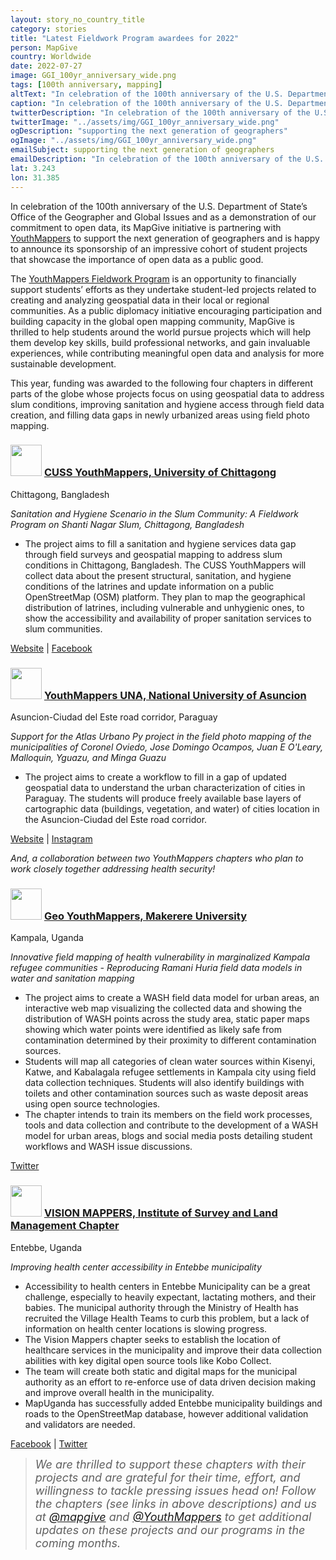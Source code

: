 ```yaml
---
layout: story_no_country_title
category: stories
title: "Latest Fieldwork Program awardees for 2022"
person: MapGive
country: Worldwide
date: 2022-07-27
image: GGI_100yr_anniversary_wide.png
tags: [100th anniversary, mapping]
altText: "In celebration of the 100th anniversary of the U.S. Department of State's Office of the Geographer and Global Issues and as a demonstration of our commitment to open data, its MapGive initiative is partnering with YouthMappers to support the next generation of geographers."
caption: "In celebration of the 100th anniversary of the U.S. Department of State's Office of the Geographer and Global Issues and as a demonstration of our commitment to open data, its MapGive initiative is partnering with YouthMappers to support the next generation of geographers."
twitterDescription: "In celebration of the 100th anniversary of the U.S. Department of State's Office of the Geographer and Global Issues and as a demonstration of our commitment to open data, its MapGive initiative is partnering with YouthMappers to support the next generation of geographers."
twitterImage: "../assets/img/GGI_100yr_anniversary_wide.png"
ogDescription: "supporting the next generation of geographers"
ogImage: "../assets/img/GGI_100yr_anniversary_wide.png"
emailSubject: supporting the next generation of geographers
emailDescription: "In celebration of the 100th anniversary of the U.S. Department of State's Office of the Geographer and Global Issues and as a demonstration of our commitment to open data, its MapGive initiative is partnering with YouthMappers to support the next generation of geographers."
lat: 3.243
lon: 31.385
---
```


<p>
In celebration of the 100th anniversary of the U.S. Department of State’s Office of the Geographer and Global Issues and as a demonstration of our commitment to open data, its MapGive initiative is partnering with <a href="https://www.youthmappers.org/" target="_blank">YouthMappers</a> to support the next generation of geographers and is happy to announce its sponsorship of an impressive cohort of student projects that showcase the importance of open data as a public good.
</p>
<p>
The <a href="https://www.youthmappers.org/youthmappersfieldwork">YouthMappers Fieldwork Program</a> is an opportunity to financially support students’ efforts as they undertake student-led projects related to creating and analyzing geospatial data in their local or regional communities. As a public diplomacy initiative encouraging participation and building capacity in the global open mapping community, MapGive is thrilled to help students around the world pursue projects which will help them develop key skills, build professional networks, and gain invaluable experiences, while contributing meaningful open data and analysis for more sustainable development.
</p>
<p>
This year, funding was awarded to the following four chapters in different parts of the globe whose projects focus on using geospatial data to address slum conditions, improving sanitation and hygiene access through field data creation, and filling data gaps in newly urbanized areas using field photo mapping.
</p>



<h3><img src="{{site.baseurl}}/assets/img/CUSS_logo.png" style="width:50px"> <a href="https://www.facebook.com/cusscu.bd">CUSS YouthMappers, University of Chittagong</a></h3>

<p>Chittagong, Bangladesh</p>
<i>Sanitation and Hygiene Scenario in the Slum Community: A Fieldwork Program on Shanti Nagar Slum, Chittagong, Bangladesh</i>

<ul>
<li>The project aims to fill a sanitation and hygiene services data gap through field surveys and geospatial mapping to address slum conditions in Chittagong, Bangladesh. The CUSS YouthMappers will collect data about the present structural, sanitation, and hygiene conditions of the latrines and update information on a public OpenStreetMap (OSM) platform. They plan to map the geographical distribution of latrines, including vulnerable and unhygienic ones, to show the accessibility and availability of proper sanitation services to slum communities. </li>
</ul>
<p><a href="https://cussbd.org/">Website</a> | <a href="https://www.facebook.com/cusscu.bd">Facebook</a> </p>


<h3><img src="{{site.baseurl}}/assets/img/UNA_logo.png" style="width:50px"> <a href="https://youthmappersuna.wordpress.com/">YouthMappers UNA, National University of Asuncion</a></h3>

<p>Asuncion-Ciudad del Este road corridor, Paraguay</p>
<i>Support for the Atlas Urbano Py project in the field photo mapping of the municipalities of Coronel Oviedo, Jose Domingo Ocampos, Juan E O'Leary, Malloquin, Yguazu, and Minga Guazu</i>

<ul>
<li>The project aims to create a workflow to fill in a gap of updated geospatial data to understand the urban characterization of cities in Paraguay. The students will produce freely available base layers of cartographic data (buildings, vegetation, and water) of cities location in the Asuncion-Ciudad del Este road corridor.</li>
</ul>
<p><a href="https://youthmappersuna.wordpress.com/">Website</a> | <a href="https://www.instagram.com/youthmappersuna/">Instagram</a> </p>
<i>And, a collaboration between two YouthMappers chapters who plan to work closely together addressing health security!</i>

<h3><img src="{{site.baseurl}}/assets/img/geo_ym_logo.png" style="width:50px"> <a href="https://twitter.com/GeoYouthmappers">Geo YouthMappers, Makerere University</a></h3>

<p>Kampala, Uganda</p>
<i>Innovative field mapping of health vulnerability in marginalized Kampala refugee communities - Reproducing Ramani Huria field data models in water and sanitation mapping</i>

<ul>
<li>The project aims to create a WASH field data model for urban areas, an interactive web map visualizing the collected data and showing the distribution of WASH points across the study area, static paper maps showing which water points were identified as likely safe from contamination determined by their proximity to different contamination sources.</li>
<li>Students will map all categories of clean water sources within Kisenyi, Katwe, and Kabalagala refugee settlements in Kampala city using field data collection techniques. Students will also identify buildings with toilets and other contamination sources such as waste deposit areas using open source technologies.</li>
<li>The chapter intends to train its members on the field work processes, tools and data collection and contribute to the development of a WASH model for urban areas, blogs and social media posts detailing student workflows and WASH issue discussions.
</li>
</ul>
<p><a href="https://twitter.com/GeoYouthmappers">Twitter</a> </p>


<h3><img src="{{site.baseurl}}/assets/img/vision_mappers.png" style="width:50px"> <a href="https://twitter.com/VisionMappers">VISION MAPPERS, Institute of Survey and Land Management Chapter</a></h3>

<p>Entebbe, Uganda</p>
<i>Improving health center accessibility in Entebbe municipality </i>

<ul>
<li>Accessibility to health centers in Entebbe Municipality can be a great challenge, especially to heavily expectant, lactating mothers, and their babies. The municipal authority through the Ministry of Health has recruited the Village Health Teams to curb this problem, but a lack of information on health center locations is slowing progress.
</li>
<li>The Vision Mappers chapter seeks to establish the location of healthcare services in the municipality and improve their data collection abilities with key digital open source tools like Kobo Collect. 
</li>
<li>The team will create both static and digital maps for the municipal authority as an effort to re-enforce use of data driven decision making and improve overall health in the municipality.
</li>
<li>MapUganda has successfully added Entebbe municipality buildings and roads to the OpenStreetMap database, however additional validation and validators are needed.
</li>
</ul>
<p><a href="https://www.facebook.com/groups/2519591744993468?view=info&refid=18">Facebook</a> | <a href="https://twitter.com/VisionMappers">Twitter</a> </p>

<div class="story-promo shadowed">
<blockquote>
    <div style="font-size: 18px;margin-bottom:0px" class="story-promo">
    <i>
    We are thrilled to support these chapters with their projects and are grateful for their time, effort, and willingness to tackle pressing issues head on!
    Follow the chapters (see links in above descriptions) and us at <a href="https://twitter.com/mapgive">@mapgive</a> and <a href="http://www.twitter.com/youthmappers">@YouthMappers</a> to get additional updates on these projects and our programs in the coming months.
    </i>
    </div>
</blockquote>
</div>